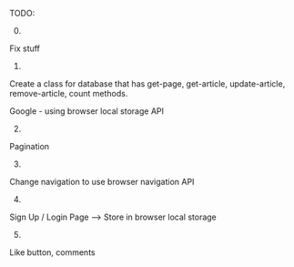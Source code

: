 TODO:

0.
Fix stuff

1. 
Create a class for database that has get-page, get-article, update-article, remove-article, count methods.

Google - using browser local storage API

2.
Pagination

3. 
Change navigation to use browser navigation API

4.
Sign Up / Login Page  --> Store in browser local storage

5.
Like button, comments




